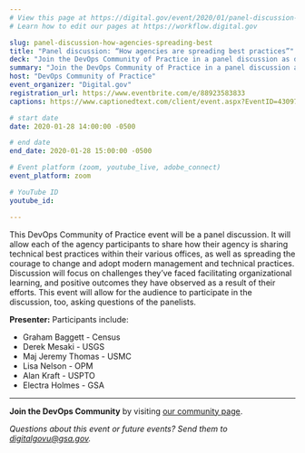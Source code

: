 ```yaml
---
# View this page at https://digital.gov/event/2020/01/panel-discussion-how-agencies-spreading-best
# Learn how to edit our pages at https://workflow.digital.gov

slug: panel-discussion-how-agencies-spreading-best
title: "Panel discussion: “How agencies are spreading best practices”"
deck: "Join the DevOps Community of Practice in a panel discussion as different agencies share technical best practices in various offices."
summary: "Join the DevOps Community of Practice in a panel discussion as different agencies share technical best practices in various offices."
host: "DevOps Community of Practice"
event_organizer: "Digital.gov"
registration_url: https://www.eventbrite.com/e/88923583833
captions: https://www.captionedtext.com/client/event.aspx?EventID=4309720&CustomerID=321

# start date
date: 2020-01-28 14:00:00 -0500

# end date
end_date: 2020-01-28 15:00:00 -0500

# Event platform (zoom, youtube_live, adobe_connect)
event_platform: zoom

# YouTube ID
youtube_id: 

---
```


This DevOps Community of Practice event will be a panel discussion. It will allow each of the agency participants to share how their agency is sharing technical best practices within their various offices, as well as spreading the courage to change and adopt modern management and technical practices. Discussion will focus on challenges they’ve faced facilitating organizational learning, and positive outcomes they have observed as a result of their efforts. This event will allow for the audience to participate in the discussion, too, asking questions of the panelists.

**Presenter:**
Participants include:
- Graham Baggett - Census
- Derek Mesaki - USGS
- Maj Jeremy Thomas - USMC
- Lisa Nelson - OPM
- Alan Kraft - USPTO
- Electra Holmes - GSA

---

**Join the DevOps Community** by visiting [our community page](https://digital.gov/communities/devops/).

_Questions about this event or future events? Send them to [digitalgovu@gsa.gov](mailto:digitalgovu@gsa.gov)._ 
